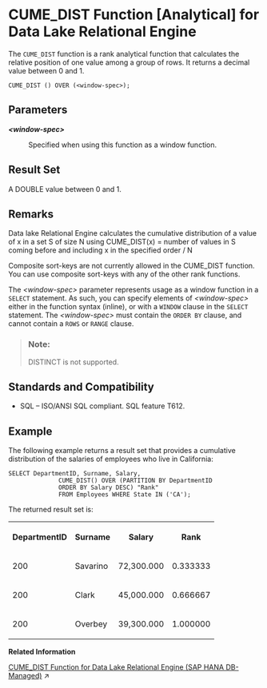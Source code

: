 <!-- loioa54314be84f210159603ce84a892876c -->

# CUME\_DIST Function \[Analytical\] for Data Lake Relational Engine

The `CUME_DIST` function is a rank analytical function that calculates the relative position of one value among a group of rows. It returns a decimal value between 0 and 1.



```
CUME_DIST () OVER (<window-spec>);
```



<a name="loioa54314be84f210159603ce84a892876c__CUME_DIST_parm1"/>

## Parameters


<dl>
<dt><b>

*<window-spec\>*

</b></dt>
<dd>

Specified when using this function as a window function.



</dd>
</dl>



<a name="loioa54314be84f210159603ce84a892876c__CUME_DIST_returns1"/>

## Result Set

A DOUBLE value between 0 and 1.



<a name="loioa54314be84f210159603ce84a892876c__CUME_DIST_remarks1"/>

## Remarks

Data lake Relational Engine calculates the cumulative distribution of a value of x in a set S of size N using CUME\_DIST\(x\) = number of values in S coming before and including x in the specified order / N

Composite sort-keys are not currently allowed in the CUME\_DIST function. You can use composite sort-keys with any of the other rank functions.

The *<window-spec\>* parameter represents usage as a window function in a `SELECT` statement. As such, you can specify elements of *<window-spec\>* either in the function syntax \(inline\), or with a `WINDOW` clause in the `SELECT` statement. The *<window-spec\>* must contain the `ORDER BY` clause, and cannot contain a `ROWS` or `RANGE` clause.

> ### Note:  
> DISTINCT is not supported.



<a name="loioa54314be84f210159603ce84a892876c__CUME_DIST_standards1"/>

## Standards and Compatibility

-   SQL – ISO/ANSI SQL compliant. SQL feature T612.



<a name="loioa54314be84f210159603ce84a892876c__CUME_DIST_example1"/>

## Example

The following example returns a result set that provides a cumulative distribution of the salaries of employees who live in California:

```
SELECT DepartmentID, Surname, Salary,
              CUME_DIST() OVER (PARTITION BY DepartmentID
              ORDER BY Salary DESC) "Rank"
              FROM Employees WHERE State IN ('CA');
```

The returned result set is:


<table>
<tr>
<th valign="top">

DepartmentID

</th>
<th valign="top">

Surname

</th>
<th valign="top">

Salary

</th>
<th valign="top">

Rank

</th>
</tr>
<tr>
<td valign="top">

200

</td>
<td valign="top">

Savarino

</td>
<td valign="top">

72,300.000

</td>
<td valign="top">

0.333333

</td>
</tr>
<tr>
<td valign="top">

200

</td>
<td valign="top">

Clark

</td>
<td valign="top">

45,000.000

</td>
<td valign="top">

0.666667

</td>
</tr>
<tr>
<td valign="top">

200

</td>
<td valign="top">

Overbey

</td>
<td valign="top">

39,300.000

</td>
<td valign="top">

1.000000

</td>
</tr>
</table>

**Related Information**  


[CUME_DIST Function for Data Lake Relational Engine (SAP HANA DB-Managed)](https://help.sap.com/viewer/a898e08b84f21015969fa437e89860c8/2024_1_QRC/en-US/65729084257448758370d2196d0f1021.html "The CUME_DIST function is a rank analytical function that calculates the relative position of one value among a group of rows. It returns a decimal value between 0 and 1.") :arrow_upper_right:

